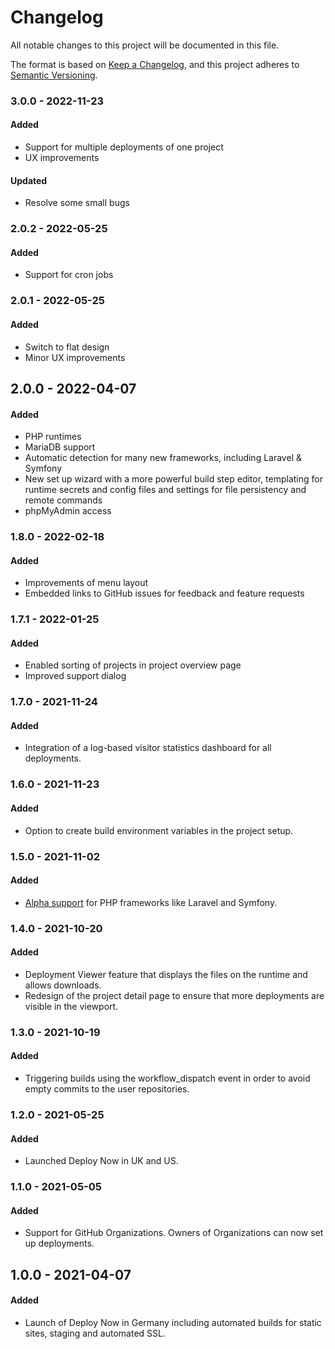# Changelog

All notable changes to this project will be documented in this file.

The format is based on [Keep a Changelog](https://keepachangelog.com/en/1.0.0/),
and this project adheres to [Semantic Versioning](https://semver.org/spec/v2.0.0.html).

### 3.0.0 - 2022-11-23

#### Added 
- Support for multiple deployments of one project
- UX improvements

#### Updated
- Resolve some small bugs

### 2.0.2 - 2022-05-25

#### Added
- Support for cron jobs

### 2.0.1 - 2022-05-25

#### Added
- Switch to flat design
- Minor UX improvements

## 2.0.0 - 2022-04-07

#### Added
- PHP runtimes
- MariaDB support
- Automatic detection for many new frameworks, including Laravel & Symfony
- New set up wizard with a more powerful build step editor, templating for runtime secrets and config files and settings for file persistency and remote commands
- phpMyAdmin access

### 1.8.0 - 2022-02-18

#### Added
- Improvements of menu layout
- Embedded links to GitHub issues for feedback and feature requests

### 1.7.1 - 2022-01-25

#### Added
- Enabled sorting of projects in project overview page
- Improved support dialog

### 1.7.0 - 2021-11-24

#### Added
- Integration of a log-based visitor statistics dashboard for all deployments. 

### 1.6.0 - 2021-11-23

#### Added
- Option to create build environment variables in the project setup.

### 1.5.0 - 2021-11-02

#### Added
- [Alpha support](https://docs.ionos.space/docs/php-alpha/) for PHP frameworks like Laravel and Symfony. 

### 1.4.0 - 2021-10-20

#### Added
- Deployment Viewer feature that displays the files on the runtime and allows downloads.
- Redesign of the project detail page to ensure that more deployments are visible in the viewport.

### 1.3.0 - 2021-10-19

#### Added
- Triggering builds using the workflow_dispatch event in order to avoid empty commits to the user repositories.

### 1.2.0 - 2021-05-25

#### Added
- Launched Deploy Now in UK and US.

### 1.1.0 - 2021-05-05

#### Added
- Support for GitHub Organizations. Owners of Organizations can now set up deployments.

## 1.0.0 - 2021-04-07

#### Added
- Launch of Deploy Now in Germany including automated builds for static sites, staging and automated SSL. 






